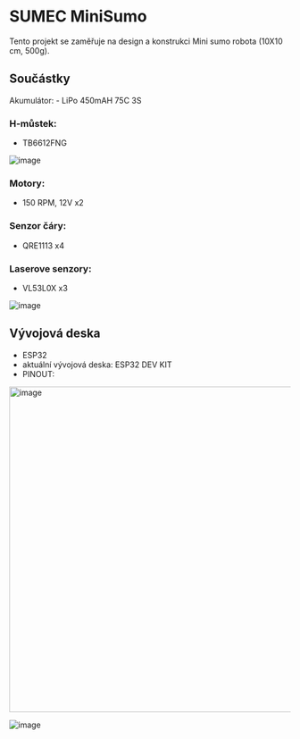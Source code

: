 # SUMEC MiniSumo
Tento projekt se zaměřuje na design a konstrukci Mini sumo robota (10X10 cm, 500g).

## Součástky
Akumulátor: - LiPo 450mAH 75C 3S
### H-můstek:
- TB6612FNG

![image](https://github.com/Balcarj/RoboCop/assets/120202417/d428edce-0110-4f3d-872b-86517cfe1f39)
### Motory:
- 150 RPM, 12V x2
### Senzor čáry:
- QRE1113 x4
### Laserove senzory:
- VL53L0X x3

![image](https://github.com/Balcarj/RoboCop/assets/120202417/961efc51-b523-499f-9c7b-6f78cc3e25a9)
## Vývojová deska
- ESP32
- aktuální vývojová deska: ESP32 DEV KIT
- PINOUT:
<img width="583" alt="image" src="https://github.com/Balcarj/RoboCop/assets/120202417/0a48480b-2006-40af-a8f0-d4dc24d26c9d">

![image](https://github.com/Balcarj/RoboCop/assets/120202417/4ce2e7c0-2c51-49bb-a4e9-0d59cccc6bc7)


